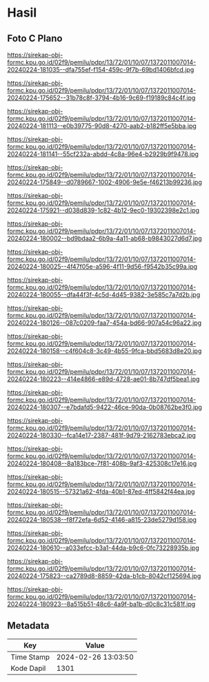 # Hasil

## Foto C Plano

https://sirekap-obj-formc.kpu.go.id/02f9/pemilu/pdpr/13/72/01/10/07/1372011007014-20240224-181035--dfa755ef-f154-459c-9f7b-69bd1406bfcd.jpg

https://sirekap-obj-formc.kpu.go.id/02f9/pemilu/pdpr/13/72/01/10/07/1372011007014-20240224-175652--31b78c8f-3794-4b16-9c69-f19189c84c4f.jpg

https://sirekap-obj-formc.kpu.go.id/02f9/pemilu/pdpr/13/72/01/10/07/1372011007014-20240224-181113--e0b39775-90d8-4270-aab2-b182ff5e5bba.jpg

https://sirekap-obj-formc.kpu.go.id/02f9/pemilu/pdpr/13/72/01/10/07/1372011007014-20240224-181141--55cf232a-abdd-4c8a-96e4-b2929b9f9478.jpg

https://sirekap-obj-formc.kpu.go.id/02f9/pemilu/pdpr/13/72/01/10/07/1372011007014-20240224-175849--d0789667-1002-4906-9e5e-f46213b99236.jpg

https://sirekap-obj-formc.kpu.go.id/02f9/pemilu/pdpr/13/72/01/10/07/1372011007014-20240224-175921--d038d839-1c82-4b12-9ec0-19302398e2c1.jpg

https://sirekap-obj-formc.kpu.go.id/02f9/pemilu/pdpr/13/72/01/10/07/1372011007014-20240224-180002--bd9bdaa2-6b9a-4a11-ab68-b9843027d6d7.jpg

https://sirekap-obj-formc.kpu.go.id/02f9/pemilu/pdpr/13/72/01/10/07/1372011007014-20240224-180025--4f47f05e-a596-4f11-9d56-f9542b35c99a.jpg

https://sirekap-obj-formc.kpu.go.id/02f9/pemilu/pdpr/13/72/01/10/07/1372011007014-20240224-180055--dfa44f3f-4c5d-4d45-9382-3e585c7a7d2b.jpg

https://sirekap-obj-formc.kpu.go.id/02f9/pemilu/pdpr/13/72/01/10/07/1372011007014-20240224-180126--087c0209-faa7-454a-bd66-907a54c96a22.jpg

https://sirekap-obj-formc.kpu.go.id/02f9/pemilu/pdpr/13/72/01/10/07/1372011007014-20240224-180158--c4f604c8-3c49-4b55-9fca-bbd5683d8e20.jpg

https://sirekap-obj-formc.kpu.go.id/02f9/pemilu/pdpr/13/72/01/10/07/1372011007014-20240224-180223--414e4866-e89d-4728-ae01-8b747df5bea1.jpg

https://sirekap-obj-formc.kpu.go.id/02f9/pemilu/pdpr/13/72/01/10/07/1372011007014-20240224-180307--e7bdafd5-9422-46ce-90da-0b08762be3f0.jpg

https://sirekap-obj-formc.kpu.go.id/02f9/pemilu/pdpr/13/72/01/10/07/1372011007014-20240224-180330--fca14e17-2387-481f-9d79-2162783ebca2.jpg

https://sirekap-obj-formc.kpu.go.id/02f9/pemilu/pdpr/13/72/01/10/07/1372011007014-20240224-180408--8a183bce-7f81-408b-9af3-425308c17e16.jpg

https://sirekap-obj-formc.kpu.go.id/02f9/pemilu/pdpr/13/72/01/10/07/1372011007014-20240224-180515--57321a62-4fda-40b1-87ed-4ff5842f44ea.jpg

https://sirekap-obj-formc.kpu.go.id/02f9/pemilu/pdpr/13/72/01/10/07/1372011007014-20240224-180538--f8f72efa-6d52-4146-a815-23de5279d158.jpg

https://sirekap-obj-formc.kpu.go.id/02f9/pemilu/pdpr/13/72/01/10/07/1372011007014-20240224-180610--a033efcc-b3a1-44da-b9c6-0fc73228935b.jpg

https://sirekap-obj-formc.kpu.go.id/02f9/pemilu/pdpr/13/72/01/10/07/1372011007014-20240224-175823--ca2789d8-8859-42da-b1cb-8042cf125694.jpg

https://sirekap-obj-formc.kpu.go.id/02f9/pemilu/pdpr/13/72/01/10/07/1372011007014-20240224-180923--8a515b51-48c6-4a9f-ba1b-d0c8c31c581f.jpg


## Metadata

| Key        | Value               |
| ---------- | ------------------- |
| Time Stamp | 2024-02-26 13:03:50 |
| Kode Dapil | 1301                |



